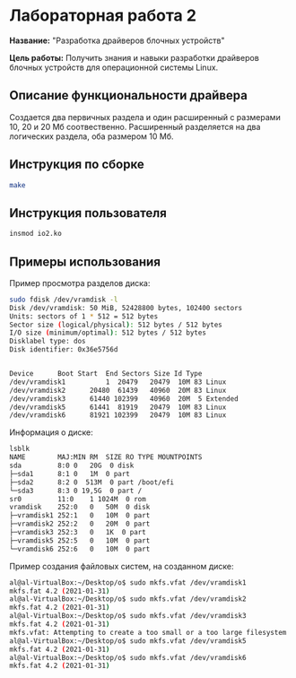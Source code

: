 # Лабораторная работа 2

**Название:** "Разработка драйверов блочных устройств"

**Цель работы:** Получить знания и навыки разработки драйверов блочных устройств для операционной системы Linux.

## Описание функциональности драйвера

Создается два первичных раздела и один расширенный с размерами 10, 20 и 20 Мб соотвественно. Расширенный разделяется на два логических раздела, оба размером 10 Мб.

## Инструкция по сборке

```bash
make
```

## Инструкция пользователя

```bash
insmod io2.ko
```

## Примеры использования

Пример просмотра разделов диска:

```bash
sudo fdisk /dev/vramdisk -l
Disk /dev/vramdisk: 50 MiB, 52428800 bytes, 102400 sectors
Units: sectors of 1 * 512 = 512 bytes
Sector size (logical/physical): 512 bytes / 512 bytes
I/O size (minimum/optimal): 512 bytes / 512 bytes
Disklabel type: dos
Disk identifier: 0x36e5756d


Device     	Boot Start	End Sectors Size Id Type
/dev/vramdisk1      	1  20479   20479  10M 83 Linux
/dev/vramdisk2  	20480  61439   40960  20M 83 Linux
/dev/vramdisk3  	61440 102399   40960  20M  5 Extended
/dev/vramdisk5  	61441  81919   20479  10M 83 Linux
/dev/vramdisk6  	81921 102399   20479  10M 83 Linux
```
Информация о диске:
```bash
lsblk
NAME    	MAJ:MIN RM  SIZE RO TYPE MOUNTPOINTS
sda       	8:0	0   20G  0 disk
├─sda1    	8:1	0	1M  0 part
├─sda2    	8:2	0  513M  0 part /boot/efi
└─sda3    	8:3	0 19,5G  0 part /
sr0      	11:0	1 1024M  0 rom  
vramdisk	252:0	0   50M  0 disk
├─vramdisk1 252:1	0   10M  0 part
├─vramdisk2 252:2	0   20M  0 part
├─vramdisk3 252:3	0	1K  0 part
├─vramdisk5 252:5	0   10M  0 part
└─vramdisk6 252:6	0   10M  0 part
```

Пример создания файловых систем, на созданном диске:

```bash
al@al-VirtualBox:~/Desktop/o$ sudo mkfs.vfat /dev/vramdisk1
mkfs.fat 4.2 (2021-01-31)
al@al-VirtualBox:~/Desktop/o$ sudo mkfs.vfat /dev/vramdisk2
mkfs.fat 4.2 (2021-01-31)
al@al-VirtualBox:~/Desktop/o$ sudo mkfs.vfat /dev/vramdisk3
mkfs.fat 4.2 (2021-01-31)
mkfs.vfat: Attempting to create a too small or a too large filesystem
al@al-VirtualBox:~/Desktop/o$ sudo mkfs.vfat /dev/vramdisk5
mkfs.fat 4.2 (2021-01-31)
al@al-VirtualBox:~/Desktop/o$ sudo mkfs.vfat /dev/vramdisk6
mkfs.fat 4.2 (2021-01-31)
```

